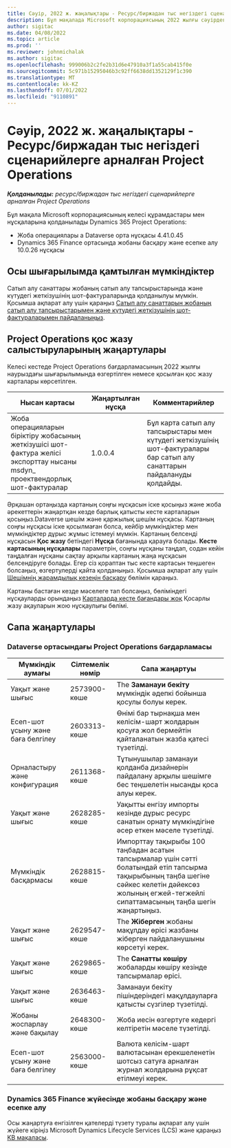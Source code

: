 ```yaml
---
title: Сәуір, 2022 ж. жаңалықтары - Ресурс/биржадан тыс негіздегі сценарийлерге арналған Project Operations
description: Бұл мақалада Microsoft корпорациясының 2022 жылғы сәуірдегі шығарылымында қолжетімді сапа жаңартулары туралы ақпарат берілген Dynamics 365 Project Operations ресурстарға/қорда жоқ сценарийлерге арналған.
author: sigitac
ms.date: 04/08/2022
ms.topic: article
ms.prod: ''
ms.reviewer: johnmichalak
ms.author: sigitac
ms.openlocfilehash: 999006b2c2fe2b31d6e47910a3f1a55cab415f0e
ms.sourcegitcommit: 5c971b15295046b3c92ff6638dd1352129f1c390
ms.translationtype: MT
ms.contentlocale: kk-KZ
ms.lasthandoff: 07/01/2022
ms.locfileid: "9110891"
---
```

# <a name="whats-new-april-2022---project-operations-for-resourcenon-stocked-based-scenarios"></a>Сәуір, 2022 ж. жаңалықтары - Ресурс/биржадан тыс негіздегі сценарийлерге арналған Project Operations

_**Қолданылады:** ресурс/биржадан тыс негіздегі сценарийлерге арналған Project Operations_

Бұл мақала Microsoft корпорациясының келесі құрамдастары мен нұсқаларына қолданылады Dynamics 365 Project Operations:

- Жоба операциялары а Dataverse орта нұсқасы 4.41.0.45
- Dynamics 365 Finance ортасында жобаны басқару және есепке алу 10.0.26 нұсқасы

## <a name="features-included-in-this-release"></a>Осы шығарылымда қамтылған мүмкіндіктер

Сатып алу санаттары жобаның сатып алу тапсырыстарында және күтудегі жеткізушінің шот-фактураларында қолданылуы мүмкін. Қосымша ақпарат алу үшін қараңыз [Сатып алу санаттарын жобаның сатып алу тапсырыстарымен және күтудегі жеткізушінің шот-фактураларымен пайдаланыңыз](../procurement/configure-procurement-categories.md).

## <a name="project-operations-dual-write-maps-updates"></a>Project Operations қос жазу салыстыруларының жаңартулары

Келесі кестеде Project Operations бағдарламасының 2022 жылғы наурыздағы шығарылымында өзгертілген немесе қосылған қос жазу карталары көрсетілген.

| Нысан картасы | Жаңартылған нұсқа | Комментарийлер |
| -------------- | ------------------- | ------------|
| Жоба операцияларын біріктіру жобасының жеткізушісі шот-фактура желісі экспорттау нысаны msdyn\_ проектвендорлық шот-фактуралар | 1.0.0.4 | Бұл карта сатып алу тапсырыстары мен күтудегі жеткізушінің шот-фактуралары бар сатып алу санаттарын пайдалануды қолдайды. |

Әрқашан ортаңызда картаның соңғы нұсқасын іске қосыңыз және жоба әрекеттерін жаңартқан кезде барлық қатысты кесте карталарын қосыңыз.Dataverse шешім және қаржылық шешім нұсқасы. Картаның соңғы нұсқасы іске қосылмаған болса, кейбір мүмкіндіктер мен мүмкіндіктер дұрыс жұмыс істемеуі мүмкін. Картаның белсенді нұсқасын **Қос жазу** бетіндегі **Нұсқа** бағанында қарауға болады. **Кесте картасының нұсқалары** параметрін, соңғы нұсқаны таңдап, содан кейін таңдалған нұсқаны сақтау арқылы картаның жаңа нұсқасын белсендіруге болады. Егер сіз қораптан тыс кесте картасын теңшеген болсаңыз, өзгертулерді қайта қолданыңыз. Қосымша ақпарат алу үшін [Шешімнің жарамдылық кезеңін басқару](/dynamics365/fin-ops-core/dev-itpro/data-entities/dual-write/app-lifecycle-management) бөлімін қараңыз.

Картаны бастаған кезде мәселеге тап болсаңыз, бөліміндегі нұсқауларды орындаңыз [Карталарда кесте бағандары жоқ](/dynamics365/fin-ops-core/dev-itpro/data-entities/dual-write/dual-write-troubleshooting-finops-upgrades#missing-table-columns-issue-on-maps) Қосарлы жазу ақауларын жою нұсқаулығы бөлімі.

## <a name="quality-updates"></a>Сапа жаңартулары

### <a name="project-operations-on-dataverse"></a>Dataverse ортасындағы Project Operations бағдарламасы

| Мүмкіндік аумағы | Сілтемелік нөмір | Сапа жаңартуы |
| ------------ | ---------------- | -------------- |
| Уақыт және шығыс | 2573900-көше | The **Заманауи бекіту** мүмкіндік әдепкі бойынша қосулы болуы керек. |
| Есеп-шот ұсыну және баға белгілеу | 2603313-көше | Өнімі бар тырнақша мен келісім-шарт жолдарын қосуға жол бермейтін қайталанатын жазба қатесі түзетілді. |
| Орналастыру және конфигурация | 2611368-көше | Тұтынушылар заманауи қолданба дизайнерін пайдалану арқылы шешімге бес теңшелетін нысанды қоса алуы керек. |
| Уақыт және шығыс | 2628285-көше | Уақытты енгізу импорты кезінде дұрыс ресурс санатын орнату мүмкіндігіне әсер еткен мәселе түзетілді. |
| Мүмкіндік басқармасы| 2628815-көше | Импорттау тақырыбы 100 таңбадан асатын тапсырмалар үшін сәтті болатындай етіп тапсырма тақырыбының таңба шегіне сәйкес келетін дәйексөз жолының егжей-тегжейлі сипаттамасының таңба шегін жаңартыңыз. |
| Уақыт және шығыс| 2629547-көше | The **Жіберген** жобаны мақұлдау өрісі жазбаны жіберген пайдаланушыны көрсетуі керек. |
| Уақыт және шығыс| 2629865-көше | The **Санатты көшіру** жобаларды көшіру кезінде тапсырмалар өрісі. |
| Уақыт және шығыс| 2636463-көше | Заманауи бекіту пішіндеріндегі мақұлдауларға қатысты сүзгілер түзетілді. |
| Жобаны жоспарлау және бақылау | 2648300-көше | Жоба иесін өзгертуге кедергі келтіретін мәселе түзетілді. |
| Есеп-шот ұсыну және баға белгілеу | 2563000-көше | Валюта келісім-шарт валютасынан ерекшеленетін шотсыз сатуға арналған журнал жолдарына рұқсат етілмеуі керек. |

### <a name="project-management-and-accounting-in-dynamics-365-finance"></a>Dynamics 365 Finance жүйесінде жобаны басқару және есепке алу

Осы жаңартуға енгізілген қателерді түзету туралы ақпарат алу үшін жүйеге кіріңіз Microsoft Dynamics Lifecycle Services (LCS) және қараңыз [KB мақаласы](https://fix.lcs.dynamics.com/Issue/Details?bugId=662864).
